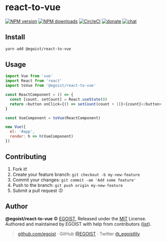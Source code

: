 # react-to-vue

[![NPM version](https://badgen.net/npm/v/@egoist/react-to-vue)](https://npmjs.com/package/@egoist/react-to-vue) [![NPM downloads](https://badgen.net/npm/dm/@egoist/react-to-vue)](https://npmjs.com/package/@egoist/react-to-vue) [![CircleCI](https://badgen.net/circleci/github/egoist/react-to-vue/master)](https://circleci.com/gh/egoist/react-to-vue/tree/master) [![donate](https://badgen.net/badge/support%20me/donate/ff69b4)](https://patreon.com/egoist) [![chat](https://badgen.net/badge/chat%20on/discord/7289DA)](https://chat.egoist.moe)

## Install

```bash
yarn add @egoist/react-to-vue
```

## Usage

```js
import Vue from 'vue'
import React from 'react'
import toVue from '@egoist/react-to-vue'

const ReactComponent = () => {
  const [count, setCount] = React.useState(0)
  return <button onClick={() => setCount(count + 1)}>{count}</button>
}

const VueComponent = toVue(ReactComponent)

new Vue({
  el: '#app',
  render: h => h(VueComponent)
})
```

## Contributing

1. Fork it!
2. Create your feature branch: `git checkout -b my-new-feature`
3. Commit your changes: `git commit -am 'Add some feature'`
4. Push to the branch: `git push origin my-new-feature`
5. Submit a pull request :D

## Author

**@egoist/react-to-vue** © [EGOIST](https://github.com/egoist), Released under the [MIT](./LICENSE) License.<br>
Authored and maintained by EGOIST with help from contributors ([list](https://github.com/egoist/react-to-vue/contributors)).

> [github.com/egoist](https://github.com/egoist) · GitHub [@EGOIST](https://github.com/egoist) · Twitter [@\_egoistlily](https://twitter.com/_egoistlily)
